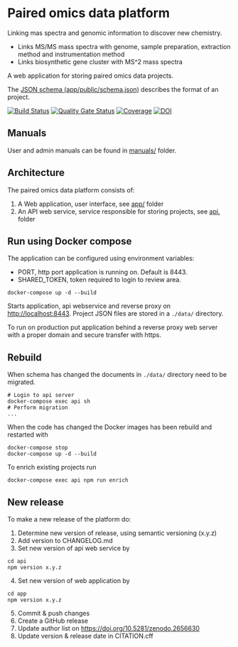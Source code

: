 # Paired omics data platform

Linking mas spectra and genomic information to discover new chemistry.

* Links MS/MS mass spectra with genome, sample preparation, extraction method and instrumentation method
* Links biosynthetic gene cluster with MS^2 mass spectra

A web application for storing paired omics data projects.

The [JSON schema (app/public/schema.json)](app/public/schema.json) describes the format of an project.

[![Build Status](https://travis-ci.org/iomega/paired-data-form.svg?branch=master)](https://travis-ci.org/iomega/paired-data-form)
[![Quality Gate Status](https://sonarcloud.io/api/project_badges/measure?project=iomega_paired-data-form&metric=alert_status)](https://sonarcloud.io/dashboard?id=iomega_paired-data-form)
[![Coverage](https://sonarcloud.io/api/project_badges/measure?project=iomega_paired-data-form&metric=coverage)](https://sonarcloud.io/dashboard?id=iomega_paired-data-form)
[![DOI](https://zenodo.org/badge/DOI/10.5281/zenodo.3569588.svg)](https://doi.org/10.5281/zenodo.3569588)

## Manuals

User and admin manuals can be found in [manuals/](manuals/) folder.

## Architecture

The paired omics data platform consists of:

1. A Web application, user interface, see [app/](app/) folder
2. An API web service, service responsible for storing projects, see [api.](api/) folder

## Run using Docker compose

The application can be configured using environment variables:

* PORT, http port application is running on. Default is 8443.
* SHARED_TOKEN, token required to login to review area.

```shell
docker-compose up -d --build
```

Starts application, api webservice and reverse proxy on [http://localhost:8443](http://localhost:8443).
Project JSON files are stored in a `./data/` directory.

To run on production put application behind a reverse proxy web server with a proper domain and secure transfer with https.

## Rebuild

When schema has changed the documents in `./data/` directory need to be migrated.

```shell
# Login to api server
docker-compose exec api sh
# Perform migration
...
```

When the code has changed the Docker images has been rebuild and restarted with

```shell
docker-compose stop
docker-compose up -d --build
```

To enrich existing projects run

```shell
docker-compose exec api npm run enrich
```

## New release

To make a new release of the platform do:

1. Determine new version of release, using semantic versioning (x.y.z)
2. Add version to CHANGELOG.md
3. Set new version of api web service by

```shell
cd api
npm version x.y.z
```

4. Set new version of web application by

```shell
cd app
npm version x.y.z
```

5. Commit & push changes
6. Create a GitHub release
7. Update author list on https://doi.org/10.5281/zenodo.2656630
8. Update version & release date in CITATION.cff
